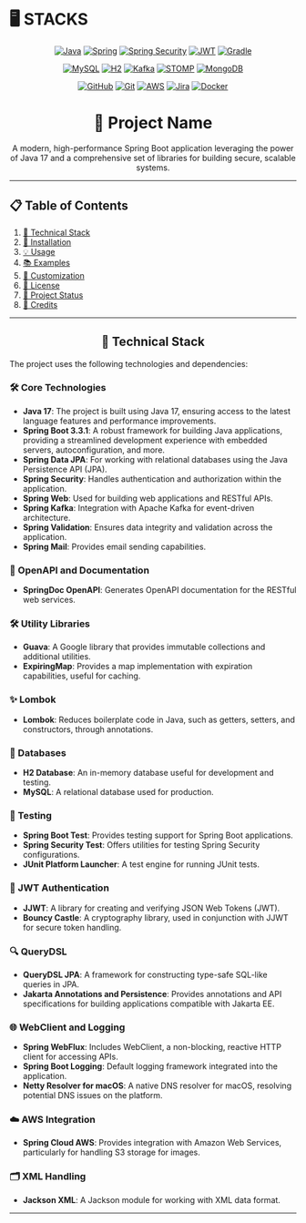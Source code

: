 # 🖥 STACKS

<div align="center">

   [![Java](https://img.shields.io/badge/Java-%23ED8B00.svg?style=for-the-badge&logo=java&logoColor=white)](https://www.oracle.com/java/)
   [![Spring](https://img.shields.io/badge/Spring-%236DB33F.svg?style=for-the-badge&logo=spring&logoColor=white)](https://spring.io/)
   [![Spring Security](https://img.shields.io/badge/Spring%20Security-%236DB33F.svg?style=for-the-badge&logo=spring-security&logoColor=white)](https://spring.io/projects/spring-security)
   [![JWT](https://img.shields.io/badge/JWT-%23000000.svg?style=for-the-badge&logo=JSON%20web%20tokens)](https://jwt.io/)
   [![Gradle](https://img.shields.io/badge/Gradle-%2302303A.svg?style=for-the-badge&logo=gradle&logoColor=white)](https://gradle.org/)
   
   [![MySQL](https://img.shields.io/badge/MySQL-%234479A1.svg?style=for-the-badge&logo=mysql&logoColor=white)](https://www.mysql.com/)
   [![H2](https://img.shields.io/badge/H2-%230072B1.svg?style=for-the-badge&logo=h2&logoColor=white)](https://www.h2database.com/)
   [![Kafka](https://img.shields.io/badge/Apache%20Kafka-231F20.svg?style=for-the-badge&logo=apache-kafka&logoColor=white)](https://kafka.apache.org/)
   [![STOMP](https://img.shields.io/badge/STOMP-%23FF6347.svg?style=for-the-badge)](https://stomp.github.io/stomp-specification-1.2.html)
   [![MongoDB](https://img.shields.io/badge/MongoDB-%2347A248.svg?style=for-the-badge&logo=mongodb&logoColor=white)](https://www.mongodb.com/)
   
   [![GitHub](https://img.shields.io/badge/GitHub-%23181717.svg?style=for-the-badge&logo=github&logoColor=white)](https://github.com/)
   [![Git](https://img.shields.io/badge/Git-%23F05033.svg?style=for-the-badge&logo=git&logoColor=white)](https://git-scm.com/)
   [![AWS](https://img.shields.io/badge/AWS-%23232F3E.svg?style=for-the-badge&logo=amazon-aws&logoColor=white)](https://aws.amazon.com/)
   [![Jira](https://img.shields.io/badge/Jira-%230A0FFF.svg?style=for-the-badge&logo=jira&logoColor=white)](https://www.atlassian.com/software/jira)
   [![Docker](https://img.shields.io/badge/Docker-%232496ED.svg?style=for-the-badge&logo=docker&logoColor=white)](https://www.docker.com/)

</div>




<h1 align="center">🌟 Project Name</h1>

<p align="center">A modern, high-performance Spring Boot application leveraging the power of Java 17 and a comprehensive set of libraries for building secure, scalable systems.</p>

---

## 📋 Table of Contents
1. [🚀 Technical Stack](#-technical-stack)
2. [🔧 Installation](#-installation)
3. [💡 Usage](#-usage)
4. [📚 Examples](#-examples)
5. [🎨 Customization](#-customization)
6. [📄 License](#-license)
7. [📌 Project Status](#-project-status)
8. [👥 Credits](#-credits)

---

<h2 align="center">🚀 Technical Stack</h2>

The project uses the following technologies and dependencies:

### 🛠 Core Technologies
- **Java 17**: The project is built using Java 17, ensuring access to the latest language features and performance improvements.
- **Spring Boot 3.3.1**: A robust framework for building Java applications, providing a streamlined development experience with embedded servers, autoconfiguration, and more.
- **Spring Data JPA**: For working with relational databases using the Java Persistence API (JPA).
- **Spring Security**: Handles authentication and authorization within the application.
- **Spring Web**: Used for building web applications and RESTful APIs.
- **Spring Kafka**: Integration with Apache Kafka for event-driven architecture.
- **Spring Validation**: Ensures data integrity and validation across the application.
- **Spring Mail**: Provides email sending capabilities.

### 📑 OpenAPI and Documentation
- **SpringDoc OpenAPI**: Generates OpenAPI documentation for the RESTful web services.

### 🛠 Utility Libraries
- **Guava**: A Google library that provides immutable collections and additional utilities.
- **ExpiringMap**: Provides a map implementation with expiration capabilities, useful for caching.

### ✨ Lombok
- **Lombok**: Reduces boilerplate code in Java, such as getters, setters, and constructors, through annotations.

### 💾 Databases
- **H2 Database**: An in-memory database useful for development and testing.
- **MySQL**: A relational database used for production.

### 🧪 Testing
- **Spring Boot Test**: Provides testing support for Spring Boot applications.
- **Spring Security Test**: Offers utilities for testing Spring Security configurations.
- **JUnit Platform Launcher**: A test engine for running JUnit tests.

### 🔐 JWT Authentication
- **JJWT**: A library for creating and verifying JSON Web Tokens (JWT).
- **Bouncy Castle**: A cryptography library, used in conjunction with JJWT for secure token handling.

### 🔍 QueryDSL
- **QueryDSL JPA**: A framework for constructing type-safe SQL-like queries in JPA.
- **Jakarta Annotations and Persistence**: Provides annotations and API specifications for building applications compatible with Jakarta EE.

### 🌐 WebClient and Logging
- **Spring WebFlux**: Includes WebClient, a non-blocking, reactive HTTP client for accessing APIs.
- **Spring Boot Logging**: Default logging framework integrated into the application.
- **Netty Resolver for macOS**: A native DNS resolver for macOS, resolving potential DNS issues on the platform.

### ☁️ AWS Integration
- **Spring Cloud AWS**: Provides integration with Amazon Web Services, particularly for handling S3 storage for images.

### 🗂 XML Handling
- **Jackson XML**: A Jackson module for working with XML data format.

---
